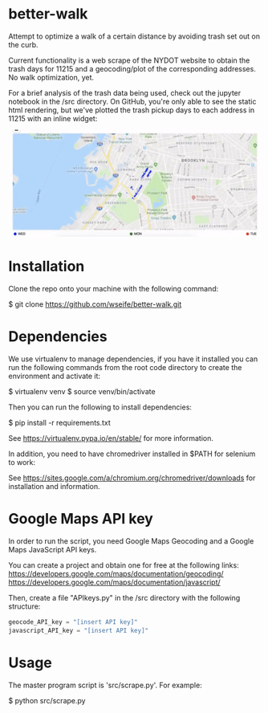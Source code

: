 # better-walk
Attempt to optimize a walk of a certain distance by avoiding trash set out on the curb.

Current functionality is a web scrape of the NYDOT website to obtain the trash days for 11215 and a geocoding/plot of the corresponding addresses.
No walk optimization, yet.

For a brief analysis of the trash data being used, check out the jupyter notebook in the /src directory. On GitHub, you're only able to see the static html rendering, but we've plotted the trash pickup days to each address in 11215 with an inline widget:

![Jupyter Widget](https://github.com/wseife/better-walk/blob/address_object/src/map_scatter1.gif "Jupyter Widget")


# Installation

Clone the repo onto your machine with the following command:

$ git clone https://github.com/wseife/better-walk.git


# Dependencies

We use virtualenv to manage dependencies, if you have it installed you can run
the following commands from the root code directory to create the environment and
activate it:

$ virtualenv venv
$ source venv/bin/activate

Then you can run the following to install dependencies:

$ pip install -r requirements.txt

See https://virtualenv.pypa.io/en/stable/ for more information.

In addition, you need to have chromedriver installed in $PATH for selenium to work:

See https://sites.google.com/a/chromium.org/chromedriver/downloads for installation and information.


# Google Maps API key

In order to run the script, you need Google Maps Geocoding and a Google Maps JavaScript API keys.

You can create a project and obtain one for free at the following links:
https://developers.google.com/maps/documentation/geocoding/
https://developers.google.com/maps/documentation/javascript/

Then, create a file "APIkeys.py" in the /src directory with the following structure:

```python
geocode_API_key = "[insert API key]"
javascript_API_key = "[insert API key]"
```

# Usage

The master program script is 'src/scrape.py'. For example:

$ python src/scrape.py
